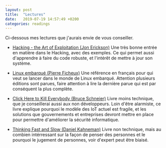 ```yaml
---
layout: post
title:  "Lectures"
date:   2019-07-19 14:57:49 +0200
categories: readings
---
```

Ci-dessous mes lectures que j'aurais envie de vous conseiller.

- [Hacking - the Art of Exploitation (Jon Erickson)](https://en.wikipedia.org/wiki/Hacking:_The_Art_of_Exploitation)
  Une très bonne entrée en matière dans le Hacking, avec des exemples. Ce qui permet aussi d'apprendre à faire du code robuste, et l'intérêt de mettre à jour son système. 

- [Linux embarqué (Pierre Ficheux)](https://www.eyrolles.com/Informatique/Livre/linux-embarque-9782212674842/)
  Une référence en français pour qui veut se lancer dans le monde de Linux embarqué. Attention plusieurs éditions sont parues, faire attention à lire la dernière parue qui est par conséquent la plus complète.

- [Click Here to Kill Everybody (Bruce Schneier)](https://en.wikipedia.org/wiki/Click_Here_to_Kill_Everybody)
  Livre moins technique, que je conseillerai aussi aux non développeurs. Loin d'être alarmiste, ce livre explique pourquoi le modèle des IoT actuel est fragile, et les solutions que gouvernements et entreprises devront mettre en place pour permettre d'améliorer la sécurité informatique.

- [Thinking Fast and Slow (Daniel Kahneman)](https://en.wikipedia.org/wiki/Thinking,_Fast_and_Slow)
  Livre non technique, mais au combien intérressant sur la façon de penser des personnes et le pourquoi le jugement de personnes, voir d'expert peut être biaisé.

